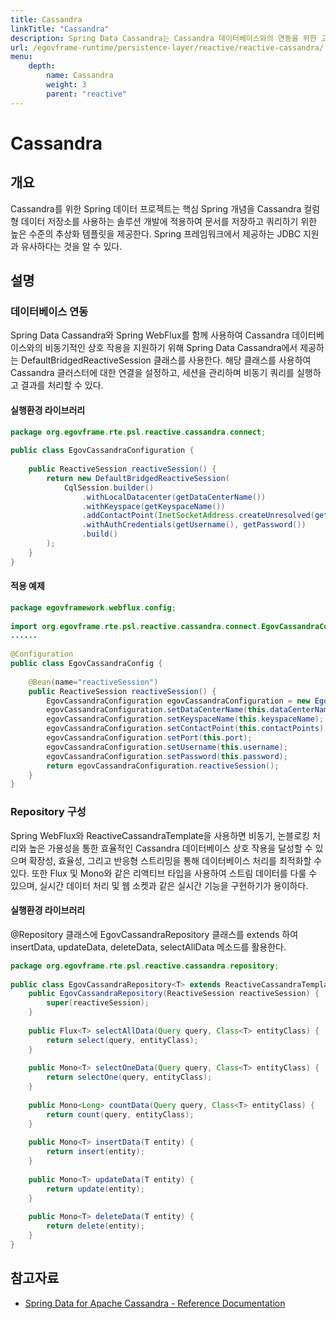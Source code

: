 ```yaml
---
title: Cassandra
linkTitle: "Cassandra"
description: Spring Data Cassandra는 Cassandra 데이터베이스와의 연동을 위한 고수준 추상화 템플릿을 제공하며, Spring의 JDBC 지원 방식과 유사하다. 비동기적인 상호 작용을 위해 DefaultBridgedReactiveSession 클래스를 사용하여 Cassandra 클러스터에 연결하고, 비동기 쿼리를 실행 및 관리할 수 있다.
url: /egovframe-runtime/persistence-layer/reactive/reactive-cassandra/
menu:
    depth:
        name: Cassandra
        weight: 3
        parent: "reactive"
---
```

# Cassandra

## 개요

 Cassandra를 위한 Spring 데이터 프로젝트는 핵심 Spring 개념을 Cassandra 컬럼형 데이터 저장소를 사용하는 솔루션 개발에 적용하여 문서를 저장하고 쿼리하기 위한 높은 수준의 추상화 템플릿을 제공한다. Spring 프레임워크에서 제공하는 JDBC 지원과 유사하다는 것을 알 수 있다.

## 설명

### 데이터베이스 연동

 Spring Data Cassandra와 Spring WebFlux를 함께 사용하여 Cassandra 데이터베이스와의 비동기적인 상호 작용을 지원하기 위해 Spring Data Cassandra에서 제공하는 DefaultBridgedReactiveSession 클래스를 사용한다. 해당 클래스를 사용하여 Cassandra 클러스터에 대한 연결을 설정하고, 세션을 관리하며 비동기 쿼리를 실행하고 결과를 처리할 수 있다.

#### 실행환경 라이브러리

```java
package org.egovframe.rte.psl.reactive.cassandra.connect;
 
public class EgovCassandraConfiguration {
 
    public ReactiveSession reactiveSession() {
        return new DefaultBridgedReactiveSession(
            CqlSession.builder()
                .withLocalDatacenter(getDataCenterName())
                .withKeyspace(getKeyspaceName())
                .addContactPoint(InetSocketAddress.createUnresolved(getContactPoint(), getPort()))
                .withAuthCredentials(getUsername(), getPassword())
                .build()
        );
    }
}
```

#### 적용 예제

```java
package egovframework.webflux.config;
 
import org.egovframe.rte.psl.reactive.cassandra.connect.EgovCassandraConfiguration;
......
 
@Configuration
public class EgovCassandraConfig {
 
    @Bean(name="reactiveSession")
    public ReactiveSession reactiveSession() {
        EgovCassandraConfiguration egovCassandraConfiguration = new EgovCassandraConfiguration();
        egovCassandraConfiguration.setDataCenterName(this.dataCenterName);
        egovCassandraConfiguration.setKeyspaceName(this.keyspaceName);
        egovCassandraConfiguration.setContactPoint(this.contactPoints);
        egovCassandraConfiguration.setPort(this.port);
        egovCassandraConfiguration.setUsername(this.username);
        egovCassandraConfiguration.setPassword(this.password);
        return egovCassandraConfiguration.reactiveSession();
    }
}
```

### Repository 구성

 Spring WebFlux와 ReactiveCassandraTemplate을 사용하면 비동기, 논블로킹 처리와 높은 가용성을 통한 효율적인 Cassandra 데이터베이스 상호 작용을 달성할 수 있으며 확장성, 효율성, 그리고 반응형 스트리밍을 통해 데이터베이스 처리를 최적화할 수 있다. 또한 Flux 및 Mono와 같은 리액티브 타입을 사용하여 스트림 데이터를 다룰 수 있으며, 실시간 데이터 처리 및 웹 소켓과 같은 실시간 기능을 구현하기가 용이하다.

#### 실행환경 라이브러리

 @Repository 클래스에 EgovCassandraRepository 클래스를 extends 하여 insertData, updateData, deleteData, selectAllData 메소드를 활용한다.

```java
package org.egovframe.rte.psl.reactive.cassandra.repository;
 
public class EgovCassandraRepository<T> extends ReactiveCassandraTemplate {
    public EgovCassandraRepository(ReactiveSession reactiveSession) {
        super(reactiveSession);
    }
 
    public Flux<T> selectAllData(Query query, Class<T> entityClass) {
        return select(query, entityClass);
    }
 
    public Mono<T> selectOneData(Query query, Class<T> entityClass) {
        return selectOne(query, entityClass);
    }
 
    public Mono<Long> countData(Query query, Class<T> entityClass) {
        return count(query, entityClass);
    }
 
    public Mono<T> insertData(T entity) {
        return insert(entity);
    }
 
    public Mono<T> updateData(T entity) {
        return update(entity);
    }
 
    public Mono<T> deleteData(T entity) {
        return delete(entity);
    }
}
```

## 참고자료

- [Spring Data for Apache Cassandra - Reference Documentation](https://docs.spring.io/spring-data/cassandra/docs/3.4.12/reference/html/)